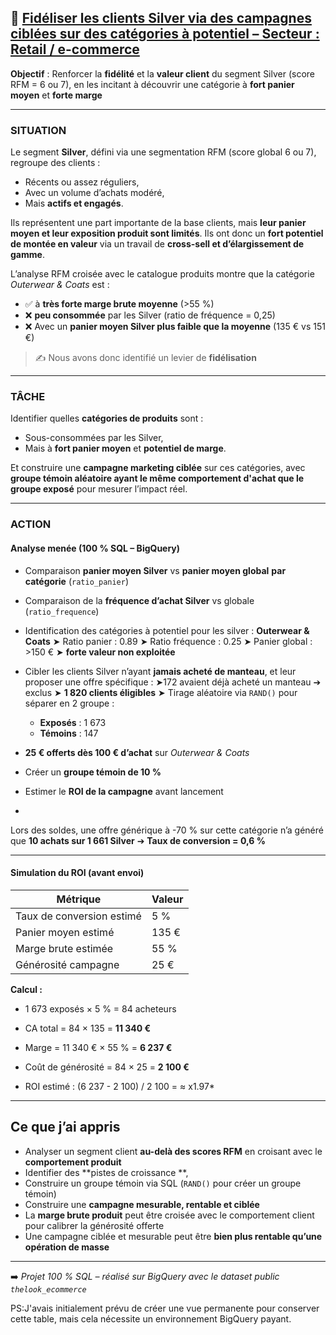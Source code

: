## 📌 [Fidéliser les clients Silver via des campagnes ciblées sur des catégories à potentiel – Secteur : Retail / e-commerce](#)

**Objectif** :
Renforcer la **fidélité** et la **valeur client** du segment Silver (score RFM = 6 ou 7), en les incitant à découvrir une catégorie à **fort panier moyen** et **forte marge** 

---

### SITUATION

Le segment **Silver**, défini via une segmentation RFM (score global 6 ou 7), regroupe des clients :

* Récents ou assez réguliers,
* Avec un volume d’achats modéré,
* Mais **actifs et engagés**.

Ils représentent une part importante de la base clients,
mais **leur panier moyen et leur exposition produit sont limités**.
Ils ont donc un **fort potentiel de montée en valeur** via un travail de **cross-sell et d’élargissement de gamme**.

L’analyse RFM croisée avec le catalogue produits montre que la catégorie *Outerwear & Coats* est :

* ✅ à **très forte marge brute moyenne** (>55 %)
* ❌ **peu consommée** par les Silver (ratio de fréquence = 0,25)
* ❌ Avec un **panier moyen Silver plus faible que la moyenne** (135 € vs 151 €)

> ✍️ Nous avons donc identifié un levier de **fidélisation**

---

### TÂCHE

Identifier quelles **catégories de produits** sont :

* Sous-consommées par les Silver,
* Mais à **fort panier moyen** et **potentiel de marge**.

Et construire une **campagne marketing ciblée** sur ces catégories,
avec **groupe témoin aléatoire ayant le même comportement d'achat que le groupe exposé** pour mesurer l’impact réel.

---

### ACTION

####  Analyse menée (100 % SQL – BigQuery)

* Comparaison **panier moyen Silver** vs **panier moyen global** **par catégorie** (`ratio_panier`)
* Comparaison de la **fréquence d’achat Silver** vs globale (`ratio_frequence`)
* Identification des catégories à potentiel pour les silver :
  **Outerwear & Coats**
  ➤ Ratio panier : 0.89
  ➤ Ratio fréquence : 0.25
  ➤ Panier global : >150 € ➤ **forte valeur non exploitée**
* Cibler les clients Silver n’ayant **jamais acheté de manteau**, et leur proposer une offre spécifique :
  ➤172 avaient déjà acheté un manteau ➔ exclus
  ➤ **1 820 clients éligibles**
  ➤ Tirage aléatoire via `RAND()` pour séparer en 2 groupe :
  * **Exposés** : 1 673
  * **Témoins** : 147
    
* **25 € offerts dès 100 € d’achat** sur *Outerwear & Coats*
* Créer un **groupe témoin de 10 %**
* Estimer le **ROI de la campagne** avant lancement
* 
Lors des soldes, une offre générique à -70 % sur cette catégorie n’a généré que **10 achats sur 1 661 Silver**
➔ **Taux de conversion = 0,6 %**

---

#### Simulation du ROI (avant envoi)

| Métrique                  | Valeur |
| ------------------------- | ------ |
| Taux de conversion estimé | 5 %    |
| Panier moyen estimé       | 135 €  |
| Marge brute estimée       | 55 %   |
| Générosité campagne       | 25 €   |

**Calcul :**

* 1 673 exposés × 5 % = 84 acheteurs
* CA total = 84 × 135 = **11 340 €**
* Marge = 11 340 € × 55 % = **6 237 €**
* Coût de générosité = 84 × 25 = **2 100 €**

* ROI estimé : (6 237 - 2 100) / 2 100 = ≈ x1.97*
---

##  Ce que j’ai appris

* Analyser un segment client **au-delà des scores RFM** en croisant avec le **comportement produit**
* Identifier des **pistes de croissance **,
* Construire un groupe témoin via SQL (`RAND()` pour créer un groupe témoin)
* Construire une **campagne mesurable, rentable et ciblée**
* La **marge brute produit** peut être croisée avec le comportement client pour calibrer la générosité offerte
* Une campagne ciblée et mesurable peut être **bien plus rentable qu’une opération de masse**
---

➡️ *Projet 100 % SQL – réalisé sur BigQuery avec le dataset public `thelook_ecommerce`*

PS:J'avais initialement prévu de créer une vue permanente pour conserver cette table, mais cela nécessite un environnement BigQuery payant.
